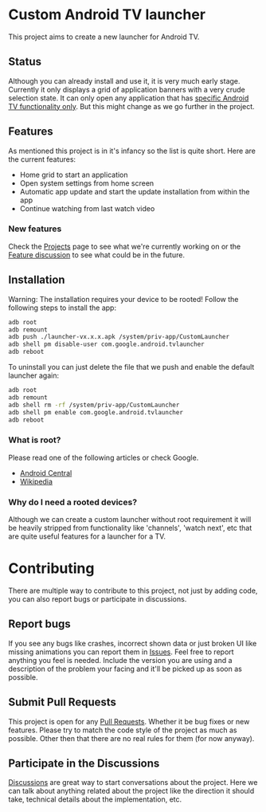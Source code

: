 # Custom Android TV launcher

This project aims to create a new launcher for Android TV.

## Status

Although you can already install and use it, it is very much early stage.
Currently it only displays a grid of application banners with a very crude selection state.
It can only open any application that has
[specific Android TV functionality only](https://developer.android.com/training/tv/start/start#leanback-req).
But this might change as we go further in the project.

## Features

As mentioned this project is in it's infancy so the list is quite short.
Here are the current features:

- Home grid to start an application
- Open system settings from home screen
- Automatic app update and start the update installation from within the app
- Continue watching from last watch video

### New features

Check the [Projects](https://github.com/nassendelft/tvlauncher/projects/1) page to see what we're
currently working on or the [Feature discussion](https://github.com/nassendelft/tvlauncher/discussions/1)
to see what could be in the future.

## Installation

Warning: The installation requires your device to be rooted!
Follow the following steps to install the app:

```bash
adb root
adb remount
adb push ./launcher-vx.x.x.apk /system/priv-app/CustomLauncher
adb shell pm disable-user com.google.android.tvlauncher
adb reboot
```

To uninstall you can just delete the file that we push and enable the default launcher again:

```bash
adb root
adb remount
adb shell rm -rf /system/priv-app/CustomLauncher
adb shell pm enable com.google.android.tvlauncher
adb reboot
```

### What is root?

Please read one of the following articles or check Google.
- [Android Central](https://www.androidcentral.com/root)
- [Wikipedia](https://en.wikipedia.org/wiki/Rooting_(Android))

### Why do I need a rooted devices?

Although we can create a custom launcher without root requirement it will be heavily stripped from
functionality like 'channels', 'watch next', etc that are quite useful features for a launcher for a TV.

# Contributing

There are multiple way to contribute to this project, not just by adding code, you can also
report bugs or participate in discussions.

## Report bugs

If you see any bugs like crashes, incorrect shown data or just broken UI like missing animations
you can report them in [Issues](https://github.com/nassendelft/tvlauncher/issues). Feel free
to report anything you feel is needed. Include the version you are using and a description of the
problem your facing and it'll be picked up as soon as possible.

## Submit Pull Requests

This project is open for any [Pull Requests](https://github.com/nassendelft/tvlauncher/pulls).
Whether it be bug fixes or new features. Please try to match the code style of the project as
much as possible. Other then that there are no real rules for them (for now anyway).

## Participate in the Discussions

[Discussions](https://github.com/nassendelft/tvlauncher/discussions) are great way to start
conversations about the project. Here we can talk about anything related about the project
like the direction it should take, technical details about the implementation, etc.
